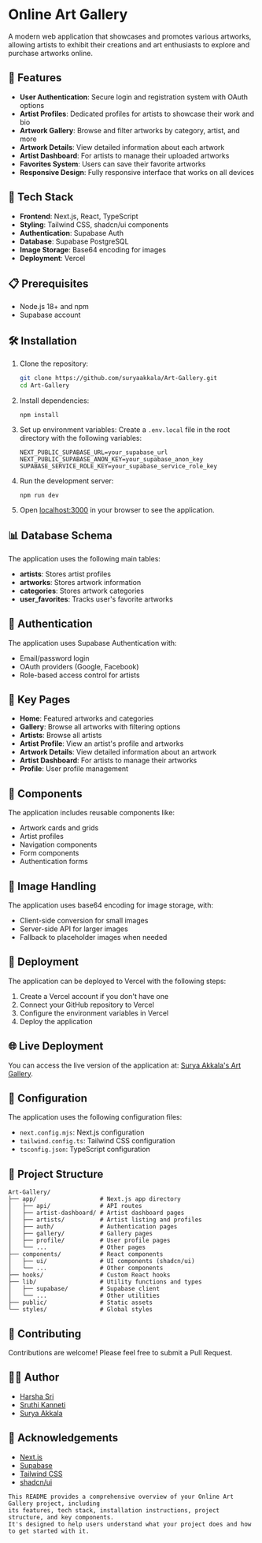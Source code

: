 # Online Art Gallery

A modern web application that showcases and promotes various artworks, allowing artists to exhibit their creations and art enthusiasts to explore and purchase artworks online.

## 🎨 Features

- **User Authentication**: Secure login and registration system with OAuth options
- **Artist Profiles**: Dedicated profiles for artists to showcase their work and bio
- **Artwork Gallery**: Browse and filter artworks by category, artist, and more
- **Artwork Details**: View detailed information about each artwork
- **Artist Dashboard**: For artists to manage their uploaded artworks
- **Favorites System**: Users can save their favorite artworks
- **Responsive Design**: Fully responsive interface that works on all devices

## 🚀 Tech Stack

- **Frontend**: Next.js, React, TypeScript
- **Styling**: Tailwind CSS, shadcn/ui components
- **Authentication**: Supabase Auth
- **Database**: Supabase PostgreSQL
- **Image Storage**: Base64 encoding for images
- **Deployment**: Vercel

## 📋 Prerequisites

- Node.js 18+ and npm
- Supabase account

## 🛠️ Installation

1. Clone the repository:
   ```bash
   git clone https://github.com/suryaakkala/Art-Gallery.git
   cd Art-Gallery
   ```

2. Install dependencies:

   ```shellscript
   npm install
   ```


3. Set up environment variables:
   Create a `.env.local` file in the root directory with the following variables:

   ```plaintext
   NEXT_PUBLIC_SUPABASE_URL=your_supabase_url
   NEXT_PUBLIC_SUPABASE_ANON_KEY=your_supabase_anon_key
   SUPABASE_SERVICE_ROLE_KEY=your_supabase_service_role_key
   ```


4. Run the development server:

   ```shellscript
   npm run dev
   ```


5. Open [localhost:3000](http://localhost:3000) in your browser to see the application.


## 📊 Database Schema

The application uses the following main tables:

- **artists**: Stores artist profiles
- **artworks**: Stores artwork information
- **categories**: Stores artwork categories
- **user_favorites**: Tracks user's favorite artworks


## 🔐 Authentication

The application uses Supabase Authentication with:

- Email/password login
- OAuth providers (Google, Facebook)
- Role-based access control for artists


## 📱 Key Pages

- **Home**: Featured artworks and categories
- **Gallery**: Browse all artworks with filtering options
- **Artists**: Browse all artists
- **Artist Profile**: View an artist's profile and artworks
- **Artwork Details**: View detailed information about an artwork
- **Artist Dashboard**: For artists to manage their artworks
- **Profile**: User profile management


## 🧩 Components

The application includes reusable components like:

- Artwork cards and grids
- Artist profiles
- Navigation components
- Form components
- Authentication forms


## 📝 Image Handling

The application uses base64 encoding for image storage, with:

- Client-side conversion for small images
- Server-side API for larger images
- Fallback to placeholder images when needed


## 🚀 Deployment

The application can be deployed to Vercel with the following steps:

1. Create a Vercel account if you don't have one
2. Connect your GitHub repository to Vercel
3. Configure the environment variables in Vercel
4. Deploy the application

## 🌐 Live Deployment

You can access the live version of the application at:
[Surya Akkala's Art Gallery](https://suryaakkala-art-gallery.vercel.app/).

## 🔧 Configuration

The application uses the following configuration files:

- `next.config.mjs`: Next.js configuration
- `tailwind.config.ts`: Tailwind CSS configuration
- `tsconfig.json`: TypeScript configuration


## 📁 Project Structure

```plaintext
Art-Gallery/
├── app/                  # Next.js app directory
│   ├── api/              # API routes
│   ├── artist-dashboard/ # Artist dashboard pages
│   ├── artists/          # Artist listing and profiles
│   ├── auth/             # Authentication pages
│   ├── gallery/          # Gallery pages
│   ├── profile/          # User profile pages
│   └── ...               # Other pages
├── components/           # React components
│   ├── ui/               # UI components (shadcn/ui)
│   └── ...               # Other components
├── hooks/                # Custom React hooks
├── lib/                  # Utility functions and types
│   ├── supabase/         # Supabase client
│   └── ...               # Other utilities
├── public/               # Static assets
└── styles/               # Global styles
```

## 🤝 Contributing

Contributions are welcome! Please feel free to submit a Pull Request.

## 👨‍💻 Author

- [Harsha Sri](https://github.com/DHarshasri1411)
- [Sruthi Kanneti](https://github.com/Sruthi-3-0)
- [Surya Akkala](https://github.com/suryaakkala)


## 🙏 Acknowledgements

- [Next.js](https://nextjs.org/)
- [Supabase](https://supabase.io/)
- [Tailwind CSS](https://tailwindcss.com/)
- [shadcn/ui](https://ui.shadcn.com/)


```plaintext
This README provides a comprehensive overview of your Online Art Gallery project, including 
its features, tech stack, installation instructions, project structure, and key components. 
It's designed to help users understand what your project does and how to get started with it.
```